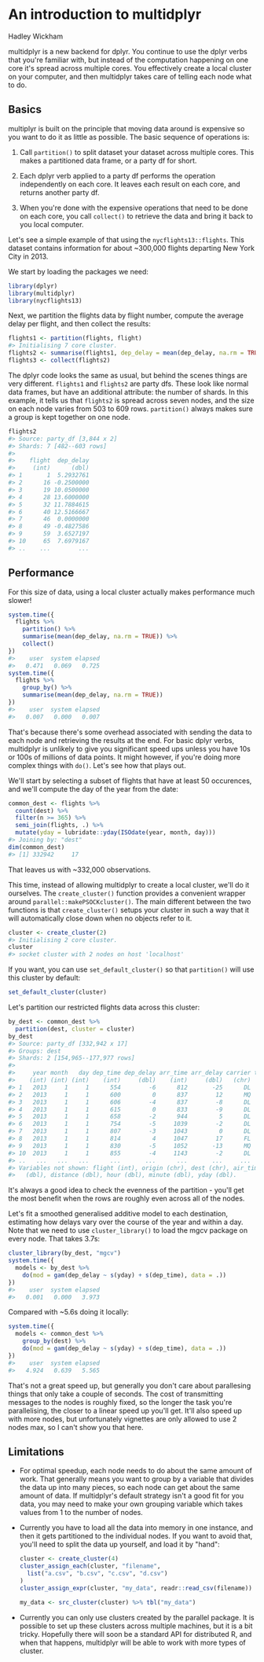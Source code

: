 # An introduction to multidplyr
Hadley Wickham  



multidplyr is a new backend for dplyr. You continue to use the dplyr verbs that you're familiar with, but instead of the computation happening on one core it's spread across multiple cores. You effectively create a local cluster on your computer, and then multidplyr takes care of telling each node what to do.

## Basics

multiplyr is built on the principle that moving data around is expensive so you want to do it as little as possible. The basic sequence of operations is:

1. Call `partition()` to split dataset your dataset across multiple cores.
   This makes a partitioned data frame, or a party df for short.
   
1. Each dplyr verb applied to a party df performs the operation independently
   on each core. It leaves each result on each core, and returns another
   party df.
   
1. When you're done with the expensive operations that need to be 
   done on each core, you call `collect()` to retrieve the data and 
   bring it back to you local computer.
  
Let's see a simple example of that using the `nycflights13::flights`. This dataset contains information for about ~300,000 flights departing New York City in 2013.

We start by loading the packages we need:


```r
library(dplyr)
library(multidplyr)
library(nycflights13)
```
  
Next, we partition the flights data by flight number, compute the average delay per flight, and then collect the results:


```r
flights1 <- partition(flights, flight)
#> Initialising 7 core cluster.
flights2 <- summarise(flights1, dep_delay = mean(dep_delay, na.rm = TRUE))
flights3 <- collect(flights2)
```

The dplyr code looks the same as usual, but behind the scenes things are very different. `flights1` and `flights2` are party dfs. These look like normal data frames, but have an additional attribute: the number of shards. In this example, it tells us that `flights2` is spread across seven nodes, and the size on each node varies from 503 to 609 rows. `partition()` always makes sure a group is kept together on one node.


```r
flights2
#> Source: party_df [3,844 x 2]
#> Shards: 7 [482--603 rows]
#> 
#>    flight  dep_delay
#>     (int)      (dbl)
#> 1       1  5.2932761
#> 2      16 -0.2500000
#> 3      19 10.0500000
#> 4      28 13.6000000
#> 5      32 11.7884615
#> 6      40 12.5166667
#> 7      46  0.0000000
#> 8      49 -0.4827586
#> 9      59  3.6527197
#> 10     65  7.6979167
#> ..    ...        ...
```

## Performance

For this size of data, using a local cluster actually makes performance much slower!


```r
system.time({
  flights %>% 
    partition() %>%
    summarise(mean(dep_delay, na.rm = TRUE)) %>% 
    collect()
})
#>    user  system elapsed 
#>   0.471   0.069   0.725
system.time({
  flights %>% 
    group_by() %>%
    summarise(mean(dep_delay, na.rm = TRUE))
})
#>    user  system elapsed 
#>   0.007   0.000   0.007
```

That's because there's some overhead associated with sending the data to each node and retrieving the results at the end. For basic dplyr verbs, multidplyr is unlikely to give you significant speed ups unless you have 10s or 100s of millions of data points. It might however, if you're doing more complex things with `do()`. Let's see how that plays out.

We'll start by selecting a subset of flights that have at least 50 occurences, and we'll compute the day of the year from the date:


```r
common_dest <- flights %>%
  count(dest) %>%
  filter(n >= 365) %>%
  semi_join(flights, .) %>% 
  mutate(yday = lubridate::yday(ISOdate(year, month, day)))
#> Joining by: "dest"
dim(common_dest)
#> [1] 332942     17
```

That leaves us with ~332,000 observations. 

This time, instead of allowing multidplyr to create a local cluster, we'll do it ourselves. The `create_cluster()` function provides a convenient wrapper around `parallel::makePSOCKcluster()`. The main different between the two functions is that `create_cluster()` setups your cluster in such a way that it will automatically close down when no objects refer to it.


```r
cluster <- create_cluster(2)
#> Initialising 2 core cluster.
cluster
#> socket cluster with 2 nodes on host 'localhost'
```

If you want, you can use `set_default_cluster()` so that `partition()` will use this cluster by default:


```r
set_default_cluster(cluster)
```

Let's partition our restricted flights data across this cluster:


```r
by_dest <- common_dest %>% 
  partition(dest, cluster = cluster)
by_dest
#> Source: party_df [332,942 x 17]
#> Groups: dest
#> Shards: 2 [154,965--177,977 rows]
#> 
#>     year month   day dep_time dep_delay arr_time arr_delay carrier tailnum
#>    (int) (int) (int)    (int)     (dbl)    (int)     (dbl)   (chr)   (chr)
#> 1   2013     1     1      554        -6      812       -25      DL  N668DN
#> 2   2013     1     1      600         0      837        12      MQ  N542MQ
#> 3   2013     1     1      606        -4      837        -8      DL  N3739P
#> 4   2013     1     1      615         0      833        -9      DL  N326NB
#> 5   2013     1     1      658        -2      944         5      DL  N6703D
#> 6   2013     1     1      754        -5     1039        -2      DL  N935DL
#> 7   2013     1     1      807        -3     1043         0      DL  N308DE
#> 8   2013     1     1      814         4     1047        17      FL  N977AT
#> 9   2013     1     1      830        -5     1052       -13      MQ  N513MQ
#> 10  2013     1     1      855        -4     1143        -2      DL  N646DL
#> ..   ...   ...   ...      ...       ...      ...       ...     ...     ...
#> Variables not shown: flight (int), origin (chr), dest (chr), air_time
#>   (dbl), distance (dbl), hour (dbl), minute (dbl), yday (dbl).
```

It's always a good idea to check the evenness of the partition - you'll get the most benefit when the rows are roughly even across all of the nodes.

Let's fit a smoothed generalised additive model to each destination, estimating how delays vary over the course of the year and within a day. Note that we need to use `cluster_library()` to load the mgcv package on every node. That takes 3.7s:


```r
cluster_library(by_dest, "mgcv")
system.time({
  models <- by_dest %>% 
    do(mod = gam(dep_delay ~ s(yday) + s(dep_time), data = .))
})
#>    user  system elapsed 
#>   0.001   0.000   3.973
```

Compared with ~5.6s doing it locally:


```r
system.time({
  models <- common_dest %>% 
    group_by(dest) %>% 
    do(mod = gam(dep_delay ~ s(yday) + s(dep_time), data = .))
})
#>    user  system elapsed 
#>   4.924   0.639   5.565
```

That's not a great speed up, but generally you don't care about parallesing things that only take a couple of seconds. The cost of transmitting messages to the nodes is roughly fixed, so the longer the task you're parallelising, the closer to a linear speed up you'll get.  It'll also speed up with more nodes, but unfortunately vignettes are only allowed to use 2 nodes max, so I can't show you that here.

## Limitations

*   For optimal speedup, each node needs to do about the same amount of
    work. That generally means you want to group by a variable that
    divides the data up into many pieces, so each node can get about the
    same amount of data. If multidplyr's default strategy isn't a good
    fit for you data, you may need to make your own grouping variable
    which takes values from 1 to the number of nodes.

*   Currently you have to load all the data into memory in one instance, and
    then it gets partitioned to the individual nodes. If you want to avoid 
    that, you'll need to split the data up yourself, and load it by "hand":

    
    ```r
    cluster <- create_cluster(4)
    cluster_assign_each(cluster, "filename",
      list("a.csv", "b.csv", "c.csv", "d.csv")
    )
    cluster_assign_expr(cluster, "my_data", readr::read_csv(filename))
    
    my_data <- src_cluster(cluster) %>% tbl("my_data")
    ```

*   Currently you can only use clusters created by the parallel package.
    It is possible to set up these clusters across multiple machines,
    but it is a bit tricky. Hopefully there will soon be a standard API
    for distributed R, and when that happens, multidplyr will be able to
    work with more types of cluster.
